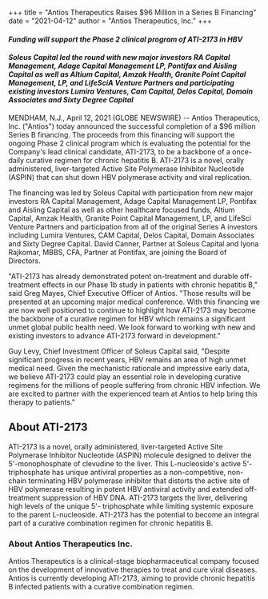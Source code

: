 +++
title = "Antios Therapeutics Raises $96 Million in a Series B Financing"
date = "2021-04-12"
author = "Antios Therapeutics, Inc."
+++


#### *Funding will support the Phase 2 clinical program of ATI-2173 in HBV*

#### *Soleus Capital led the round with new major investors RA Capital Management, Adage Capital Management LP, Pontifax and Aisling Capital as well as Altium Capital, Amzak Health, Granite Point Capital Management, LP, and LifeSciA Venture Partners and participating existing investors Lumira Ventures, Cam Capital, Delos Capital, Domain Associates and Sixty Degree Capital*


MENDHAM, N.J., April 12, 2021 (GLOBE NEWSWIRE) -- Antios Therapeutics, Inc. ("Antios") today announced the successful completion of a $96 million Series B financing. The proceeds from this financing will support the ongoing Phase 2 clinical program which is evaluating the potential for the Company's lead clinical candidate, ATI-2173, to be a backbone of a once-daily curative regimen for chronic hepatitis B. ATI-2173 is a novel, orally administered, liver-targeted Active Site Polymerase Inhibitor Nucleotide (ASPIN) that can shut down HBV polymerase activity and viral replication.

The financing was led by Soleus Capital with participation from new major investors RA Capital Management, Adage Capital Management LP, Pontifax and Aisling Capital as well as other healthcare focused funds, Altium Capital, Amzak Health, Granite Point Capital Management, LP, and LifeSci Venture Partners and participation from all of the original Series A investors including Lumira Ventures, CAM Capital, Delos Capital, Domain Associates and Sixty Degree Capital. David Canner, Partner at Soleus Capital and Iyona Rajkomar, MBBS, CFA, Partner at Pontifax, are joining the Board of Directors.

"ATI-2173 has already demonstrated potent on-treatment and durable off-treatment effects in our Phase 1b study in patients with chronic hepatitis B," said Greg Mayes, Chief Executive Officer of Antios. "Those results will be presented at an upcoming major medical conference. With this financing we are now well positioned to continue to highlight how ATI-2173 may become the backbone of a curative regimen for HBV which remains a significant unmet global public health need. We look forward to working with new and existing investors to advance ATI-2173 forward in development."

Guy Levy, Chief Investment Officer of Soleus Capital said, "Despite significant progress in recent years, HBV remains an area of high unmet medical need. Given the mechanistic rationale and impressive early data, we believe ATI-2173 could play an essential role in developing curative regimens for the millions of people suffering from chronic HBV infection. We are excited to partner with the experienced team at Antios to help bring this therapy to patients."


## About ATI-2173
ATI-2173 is a novel, orally administered, liver-targeted Active Site Polymerase Inhibitor Nucleotide (ASPIN) molecule designed to deliver the 5'-monophosphate of clevudine to the liver. This L-nucleoside's active 5'-triphosphate has unique antiviral properties as a non-competitive, non-chain terminating HBV polymerase inhibitor that distorts the active site of HBV polymerase resulting in potent HBV antiviral activity and extended off-treatment suppression of HBV DNA. ATI-2173 targets the liver, delivering high levels of the unique 5'- triphosphate while limiting systemic exposure to the parent L-nucleoside. ATI-2173 has the potential to become an integral part of a curative combination regimen for chronic hepatitis B.

### About Antios Therapeutics Inc.
Antios Therapeutics is a clinical-stage biopharmaceutical company focused on the development of innovative therapies to treat and cure viral diseases. Antios is currently developing ATI-2173, aiming to provide chronic hepatitis B infected patients with a curative combination regimen.
